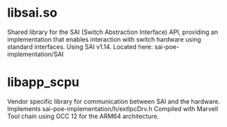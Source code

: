 # libsai.so 
Shared library for the SAI (Switch Abstraction Interface) API, providing an implementation that enables interaction with switch hardware using standard interfaces.
Using SAI v1.14. Located here: sai-poe-implementation/SAI

# libapp_scpu
Vendor specific library for communication between SAI and the hardware.
Implements sai-poe-implementation/h/extIpcDrv.h
Compiled with Marvell Tool chain using GCC 12 for the ARM64 architecture.